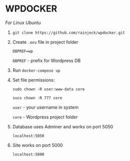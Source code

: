 # WPDOCKER

*For Linux Ubuntu*

1. `git clone https://github.com/rainjeck/wpdocker.git`

2. Create `.env` file in project folder

	`DBPREF=wp`

	`DBPREF` - prefix for Wordpress DB

3. Run `docker-compose up`

4. Set file permissions:

	`sudo chown -R user:www-data core`

	`suco chown -R 777 core`

	`user` - your username in system

	`core` - Wordpress project folder


5. Database uses Adminer and works on port 5050

	`localhost:5050`

6. Site works on port 5000

	`localhost:5000`